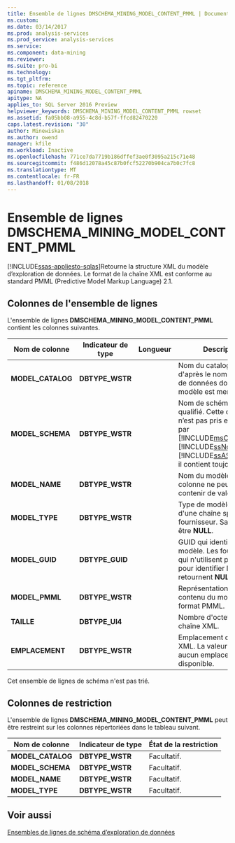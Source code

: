 ```yaml
---
title: Ensemble de lignes DMSCHEMA_MINING_MODEL_CONTENT_PMML | Documents Microsoft
ms.custom: 
ms.date: 03/14/2017
ms.prod: analysis-services
ms.prod_service: analysis-services
ms.service: 
ms.component: data-mining
ms.reviewer: 
ms.suite: pro-bi
ms.technology: 
ms.tgt_pltfrm: 
ms.topic: reference
apiname: DMSCHEMA_MINING_MODEL_CONTENT_PMML
apitype: NA
applies_to: SQL Server 2016 Preview
helpviewer_keywords: DMSCHEMA_MINING_MODEL_CONTENT_PMML rowset
ms.assetid: fa05bb08-a955-4c8d-b57f-ffcd82470220
caps.latest.revision: "30"
author: Minewiskan
ms.author: owend
manager: kfile
ms.workload: Inactive
ms.openlocfilehash: 771ce7da7719b186dffef3ae0f3095a215c71e48
ms.sourcegitcommit: f486d12078a45c87b0fcf52270b904ca7b0c7fc8
ms.translationtype: MT
ms.contentlocale: fr-FR
ms.lasthandoff: 01/08/2018
---
```

# <a name="dmschemaminingmodelcontentpmml-rowset"></a>Ensemble de lignes DMSCHEMA_MINING_MODEL_CONTENT_PMML
[!INCLUDE[ssas-appliesto-sqlas](../../../includes/ssas-appliesto-sqlas.md)]Retourne la structure XML du modèle d’exploration de données. Le format de la chaîne XML est conforme au standard PMML (Predictive Model Markup Language) 2.1.  
  
## <a name="rowset-columns"></a>Colonnes de l'ensemble de lignes  
 L'ensemble de lignes **DMSCHEMA_MINING_MODEL_CONTENT_PMML** contient les colonnes suivantes.  
  
|Nom de colonne|Indicateur de type|Longueur|Description|  
|-----------------|--------------------|------------|-----------------|  
|**MODEL_CATALOG**|**DBTYPE_WSTR**||Nom du catalogue défini d'après le nom de la base de données dont le modèle est membre.|  
|**MODEL_SCHEMA**|**DBTYPE_WSTR**||Nom de schéma non qualifié. Cette colonne n’est pas pris en charge par [!INCLUDE[msCoName](../../../includes/msconame-md.md)] [!INCLUDE[ssNoVersion](../../../includes/ssnoversion-md.md)] [!INCLUDE[ssASnoversion](../../../includes/ssasnoversion-md.md)]; il contient toujours **NULL**.|  
|**MODEL_NAME**|**DBTYPE_WSTR**||Nom du modèle. Cette colonne ne peut pas contenir de valeur **NULL**.|  
|**MODEL_TYPE**|**DBTYPE_WSTR**||Type de modèle. Il s'agit d'une chaîne spécifique au fournisseur. Sa valeur peut être **NULL**.|  
|**MODEL_GUID**|**DBTYPE_GUID**||GUID qui identifie le modèle. Les fournisseurs qui n'utilisent pas de GUID pour identifier les tables retournent **NULL**.|  
|**MODEL_PMML**|**DBTYPE_WSTR**||Représentation XML du contenu du modèle au format PMML.|  
|**TAILLE**|**DBTYPE_UI4**||Nombre d'octets dans la chaîne XML.|  
|**EMPLACEMENT**|**DBTYPE_WSTR**||Emplacement du fichier XML. La valeur est **NULL** si aucun emplacement n'est disponible.|  
  
 Cet ensemble de lignes de schéma n'est pas trié.  
  
## <a name="restriction-columns"></a>Colonnes de restriction  
 L'ensemble de lignes **DMSCHEMA_MINING_MODEL_CONTENT_PMML** peut être restreint sur les colonnes répertoriées dans le tableau suivant.  
  
|Nom de colonne|Indicateur de type|État de la restriction|  
|-----------------|--------------------|-----------------------|  
|**MODEL_CATALOG**|**DBTYPE_WSTR**|Facultatif.|  
|**MODEL_SCHEMA**|**DBTYPE_WSTR**|Facultatif.|  
|**MODEL_NAME**|**DBTYPE_WSTR**|Facultatif.|  
|**MODEL_TYPE**|**DBTYPE_WSTR**|Facultatif.|  
  
## <a name="see-also"></a>Voir aussi  
 [Ensembles de lignes de schéma d’exploration de données](../../../analysis-services/schema-rowsets/data-mining/data-mining-schema-rowsets.md)  
  
  
